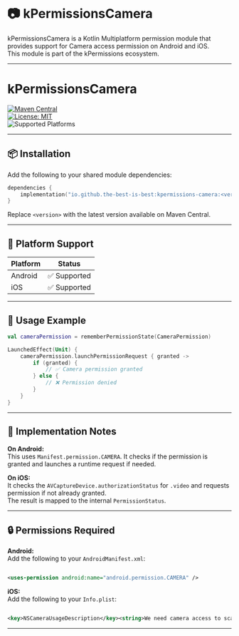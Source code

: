 # 📷 kPermissionsCamera

kPermissionsCamera is a Kotlin Multiplatform permission module that provides support for Camera
access permission on Android and iOS.  
This module is part of the kPermissions ecosystem.

---

# kPermissionsCamera

[![Maven Central](https://img.shields.io/maven-central/v/io.github.the-best-is-best/kpermissions-camera)](https://central.sonatype.com/artifact/io.github.the-best-is-best/kpermissions-camera)  
[![License: MIT](https://img.shields.io/badge/license-MIT-blue.svg)](LICENSE)  
![Supported Platforms](https://img.shields.io/badge/platforms-Android%20%7C%20iOS-green)

---

## 📦 Installation

Add the following to your shared module dependencies:

```kotlin
dependencies {
    implementation("io.github.the-best-is-best:kpermissions-camera:<version>")
}
```

Replace `<version>` with the latest version available on Maven Central.

---

## 🧩 Platform Support

| Platform | Status      |
|----------|-------------|
| Android  | ✅ Supported |
| iOS      | ✅ Supported |

---

## 🧪 Usage Example

```kotlin
val cameraPermission = rememberPermissionState(CameraPermission)

LaunchedEffect(Unit) {
    cameraPermission.launchPermissionRequest { granted ->
        if (granted) {
            // ✅ Camera permission granted
        } else {
            // ❌ Permission denied
        }
    }
}
```

---

## 🔧 Implementation Notes

**On Android:**  
This uses `Manifest.permission.CAMERA`. It checks if the permission is granted and launches a
runtime request if needed.

**On iOS:**  
It checks the `AVCaptureDevice.authorizationStatus` for `.video` and requests permission if not
already granted.  
The result is mapped to the internal `PermissionStatus`.

---

## 🔒 Permissions Required

**Android:**  
Add the following to your `AndroidManifest.xml`:

```xml

<uses-permission android:name="android.permission.CAMERA" />
```

**iOS:**  
Add the following to your `Info.plist`:

```xml

<key>NSCameraUsageDescription</key><string>We need camera access to scan and take photos.</string>
```

---

